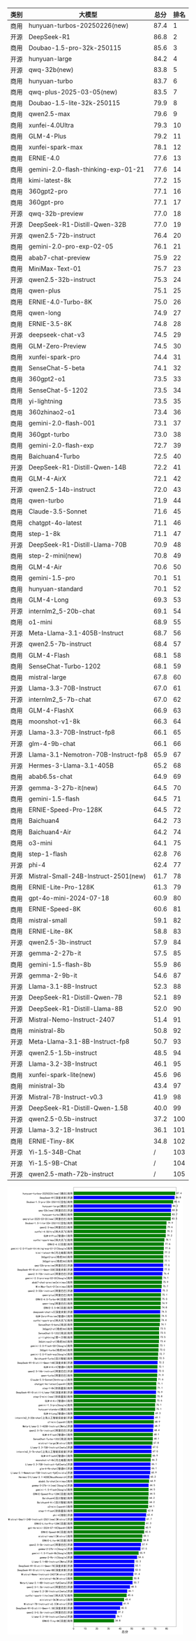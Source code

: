 
| 类别 | 大模型                         | 总分 | 排名 |
|-----|------------------------------|---------|----|
|商用|hunyuan-turbos-20250226(new)|87.4|1|
|开源|DeepSeek-R1|86.8|2|
|商用|Doubao-1.5-pro-32k-250115|85.6|3|
|开源|hunyuan-large|84.2|4|
|开源|qwq-32b(new)|83.8|5|
|商用|hunyuan-turbo|83.7|6|
|商用|qwq-plus-2025-03-05(new)|83.5|7|
|商用|Doubao-1.5-lite-32k-250115|79.9|8|
|商用|qwen2.5-max|79.6|9|
|商用|xunfei-4.0Ultra|79.3|10|
|商用|GLM-4-Plus|79.2|11|
|商用|xunfei-spark-max|78.1|12|
|商用|ERNIE-4.0|77.6|13|
|商用|gemini-2.0-flash-thinking-exp-01-21|77.6|14|
|商用|kimi-latest-8k|77.2|15|
|商用|360gpt2-pro|77.1|16|
|商用|360gpt-pro|77.1|17|
|开源|qwq-32b-preview|77.0|18|
|开源|DeepSeek-R1-Distill-Qwen-32B|77.0|19|
|开源|qwen2.5-72b-instruct|76.4|20|
|商用|gemini-2.0-pro-exp-02-05|76.1|21|
|商用|abab7-chat-preview|75.9|22|
|商用|MiniMax-Text-01|75.7|23|
|开源|qwen2.5-32b-instruct|75.3|24|
|商用|qwen-plus|75.1|25|
|商用|ERNIE-4.0-Turbo-8K|75.0|26|
|商用|qwen-long|74.9|27|
|商用|ERNIE-3.5-8K|74.8|28|
|开源|deepseek-chat-v3|74.5|29|
|商用|GLM-Zero-Preview|74.5|30|
|商用|xunfei-spark-pro|74.4|31|
|商用|SenseChat-5-beta|74.1|32|
|商用|360gpt2-o1|73.5|33|
|商用|SenseChat-5-1202|73.5|34|
|商用|yi-lightning|73.5|35|
|商用|360zhinao2-o1|73.4|36|
|商用|gemini-2.0-flash-001|73.1|37|
|商用|360gpt-turbo|73.0|38|
|商用|gemini-2.0-flash-exp|72.7|39|
|商用|Baichuan4-Turbo|72.5|40|
|开源|DeepSeek-R1-Distill-Qwen-14B|72.2|41|
|商用|GLM-4-AirX|72.1|42|
|开源|qwen2.5-14b-instruct|72.0|43|
|商用|qwen-turbo|71.9|44|
|商用|Claude-3.5-Sonnet|71.6|45|
|商用|chatgpt-4o-latest|71.1|46|
|商用|step-1-8k|71.1|47|
|开源|DeepSeek-R1-Distill-Llama-70B|70.9|48|
|商用|step-2-mini(new)|70.8|49|
|商用|GLM-4-Air|70.6|50|
|商用|gemini-1.5-pro|70.1|51|
|商用|hunyuan-standard|70.1|52|
|商用|GLM-4-Long|69.3|53|
|开源|internlm2_5-20b-chat|69.1|54|
|商用|o1-mini|68.9|55|
|开源|Meta-Llama-3.1-405B-Instruct|68.7|56|
|开源|qwen2.5-7b-instruct|68.4|57|
|商用|GLM-4-Flash|68.1|58|
|商用|SenseChat-Turbo-1202|68.1|59|
|商用|mistral-large|67.8|60|
|开源|Llama-3.3-70B-Instruct|67.0|61|
|开源|internlm2_5-7b-chat|67.0|62|
|商用|GLM-4-FlashX|66.9|63|
|商用|moonshot-v1-8k|66.3|64|
|开源|Llama-3.3-70B-Instruct-fp8|66.1|65|
|开源|glm-4-9b-chat|66.1|66|
|开源|Llama-3.1-Nemotron-70B-Instruct-fp8|65.9|67|
|开源|Hermes-3-Llama-3.1-405B|65.2|68|
|商用|abab6.5s-chat|64.9|69|
|开源|gemma-3-27b-it(new)|64.5|70|
|商用|gemini-1.5-flash|64.5|71|
|商用|ERNIE-Speed-Pro-128K|64.5|72|
|商用|Baichuan4|64.2|73|
|商用|Baichuan4-Air|64.2|74|
|商用|o3-mini|64.1|75|
|商用|step-1-flash|62.8|76|
|开源|phi-4|62.4|77|
|开源|Mistral-Small-24B-Instruct-2501(new)|61.7|78|
|商用|ERNIE-Lite-Pro-128K|61.3|79|
|商用|gpt-4o-mini-2024-07-18|60.9|80|
|商用|ERNIE-Speed-8K|60.6|81|
|商用|mistral-small|59.1|82|
|商用|ERNIE-Lite-8K|58.8|83|
|开源|qwen2.5-3b-instruct|57.9|84|
|开源|gemma-2-27b-it|57.5|85|
|商用|gemini-1.5-flash-8b|55.9|86|
|开源|gemma-2-9b-it|54.6|87|
|开源|Llama-3.1-8B-Instruct|52.3|88|
|开源|DeepSeek-R1-Distill-Qwen-7B|52.1|89|
|开源|DeepSeek-R1-Distill-Llama-8B|52.0|90|
|开源|Mistral-Nemo-Instruct-2407|51.4|91|
|商用|ministral-8b|50.8|92|
|开源|Meta-Llama-3.1-8B-Instruct-fp8|50.7|93|
|开源|qwen2.5-1.5b-instruct|48.5|94|
|开源|Llama-3.2-3B-Instruct|46.1|95|
|商用|xunfei-spark-lite(new)|45.6|96|
|商用|ministral-3b|43.4|97|
|开源|Mistral-7B-Instruct-v0.3|41.9|98|
|开源|DeepSeek-R1-Distill-Qwen-1.5B|40.0|99|
|开源|qwen2.5-0.5b-instruct|37.2|100|
|开源|Llama-3.2-1B-Instruct|36.1|101|
|商用|ERNIE-Tiny-8K|34.8|102|
|开源|Yi-1.5-34B-Chat|/|103|
|开源|Yi-1.5-9B-Chat|/|104|
|开源|qwen2.5-math-72b-instruct|/|105|


![lin](../pic/总分.png)
